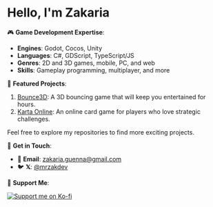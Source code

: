 # Hello, I'm Zakaria


🎮 **Game Development Expertise**:
- **Engines**: Godot, Cocos, Unity
- **Languages**: C#, GDScript, TypeScript/JS
- **Genres**: 2D and 3D games, mobile, PC, and web
- **Skills**: Gameplay programming, multiplayer, and more

🚀 **Featured Projects**:

1. [Bounce3D](https://www.youtube.com/shorts/zLBOZCfi7xE): A 3D bouncing game that will keep you entertained for hours.
2. [Karta Online](https://www.youtube.com/watch?v=3mxSt4iZ3AM&t=38s): An online card game for players who love strategic challenges.

Feel free to explore my repositories to find more exciting projects.

💬 **Get in Touch**:

- 📧 **Email**: [zakaria.guenna@gmail.com](mailto:zakaria.guenna@gmail.com)
- 🐦 **𝕏**: [@mrzakdev](https://x.com/mrzakdev)

🤝 **Support Me**:

[![Support me on Ko-fi](https://cdn.ko-fi.com/cdn/kofi2.png)](https://ko-fi.com/mrzak)

